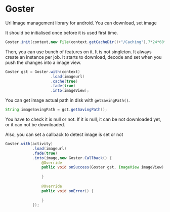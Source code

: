 # Goster
Url Image management library for android. You can download, set image

It should be initialised once before it is used first time.

```java
Goster.init(context,new File(context.getCacheDir()+"/Caching"),7*24*60*60,3*1024*1024,"uimage");
```

Then, you can use bunch of features on it. It is not singleton. It always create an instance per job. It starts to download, decode and set when you push the changes into a image view.
```java
Goster gst = Goster.with(context)
					.load(imageurl)
					.cache(true)
					.fade(true)
					.into(imageView);
```

You can get image actual path in disk with ```getSavingPath()```.

```java
String imageSavingPath = gst.getSavingPath();
```

You have to check it is null or not. If it is null, it can be not downloaded yet, or it can not be downloaded.

Also, you can set a callback to detect image is set or not
```java
Goster.with(activity)
			.load(imageurl)
			.fade(true)
			.into(image,new Goster.Callback() {
				@Override
				public void onSuccess(Goster gst, ImageView imageView) {
					
				}
				
				@Override
				public void onError() {
					
				}
			});
```


